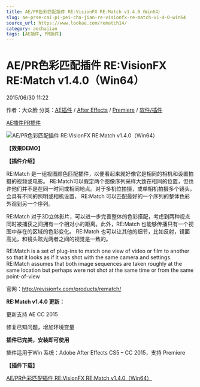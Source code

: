 ```yaml
---
title: AE/PR色彩匹配插件 RE:VisionFX RE:Match v1.4.0（Win64）
slug: ae-prse-cai-pi-pei-cha-jian-re-visionfx-re-match-v1-4-0-win64
source_url: https://www.lookae.com/rematch14/
category: aechajian
tags: [AE插件, PR插件]
---
```

# AE/PR色彩匹配插件 RE:VisionFX RE:Match v1.4.0（Win64）

2015/06/30 11:22

作者：大众脸
分类：[AE插件](https://www.lookae.com/after-effects/aechajian/) / [After Effects](https://www.lookae.com/after-effects/) / [Premiere](https://www.lookae.com/qitarjcj/premierezy/) / [软件/插件](https://www.lookae.com/qitarjcj/)

[AE插件](https://www.lookae.com/tag/ae%e6%8f%92%e4%bb%b6/)[PR插件](https://www.lookae.com/tag/pr%e6%8f%92%e4%bb%b6/)

![AE/PR色彩匹配插件 RE:VisionFX RE:Match v1.4.0（Win64）](https://www.lookae.com/wp-content/uploads/2014/03/REVisionFX.jpg "AE/PR色彩匹配插件 RE:VisionFX RE:Match v1.4.0（Win64）-LookAE.com")

**【效果DEMO】**

**【插件介绍】**

RE:Match 是一组视图颜色匹配插件，以便看起来就好像它是相同的相机和设置拍摄的视频或电影。 RE:Match可以假定两个图像序列采样大致在相同的位置，但也许他们并不是在同一时间或相同地点。对于多机位拍摄，或单相机拍摄多个镜头，会具有不同的照明或相机设置， RE:Match 可以匹配最好的一个序列的整体色彩外观到另一个序列。

RE:Match 对于3D立体影片，可以进一步完善整体的色彩搭配，考虑到两种视点同时被捕获之间拥有一个相对小的距离。此外，RE:Match 也能够传播只有一个视图中存在的区域的色彩变化。 RE:Match 也可以让其他的细节，比如反射，镜面高光，和镜头眩光两者之间的视觉是一致的。

RE:Match is a set of plug-ins to match one view of video or film to another so that it looks as if it was shot with the same camera and settings. RE:Match assumes that both image sequences are taken roughly at the same location but perhaps were not shot at the same time or from the same point-of-view

官网：http://revisionfx.com/products/rematch/

**RE:Match v1.4.0 更新：**

更新支持 AE CC 2015

修复已知问题，增加环境变量

**插件已完美，安装即可使用**

插件适用于Win 系统：Adobe After Effects CS5 – CC 2015，支持 Premiere

**【插件下载】**

[AE/PR色彩匹配插件 RE:VisionFX RE:Match v1.4.0（Win64）](https://www.400gb.com/file/103073735)
